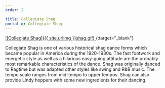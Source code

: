 ```yaml
---
order: 2

title: Collegiate Shag
portal_q: Collegiate Shag
---
```


<!--
<div class="gif-reveal" style="background-image: url('{{ site.urlimg }}shag-gif-cover.png');">
	<img src="{{ site.urlimg }}shag.gif" class="gif">
</div>
-->
[
![Collegiate Shag]({{ site.urlimg }}shag.gif)
](https://www.youtube.com/watch?v=i97J1c943LY){:target="_blank"}

Collegiate Shag is one of various historical shag dance forms which became popular in America during the 1920-1930s. The fast footwork and energetic style as well as a hilarious easy-going attitude are the probably most remarkable characteristics of the dance. Shag was originally danced to Ragtime but was adapted other styles like swing and R&B music. The tempo scale ranges from mid-tempo to upper tempos. Shag can also provide Lindy hoppers with some new ingredients for their dancing.
